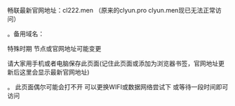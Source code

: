 畅联最新官网地址：cl222.men  （原来的clyun.pro clyun.men现已无法正常访问）

。备用域名：

特殊时期  节点或官网地址可能变更

请大家用手机或者电脑保存此页面(记住此页面或添加为浏览器书签，官网地址更新后这里会显示最新官网地址)

。 此页面偶尔可能会打不开 可以更换WIFI或数据网络尝试下 或等待一段时间即可访问
